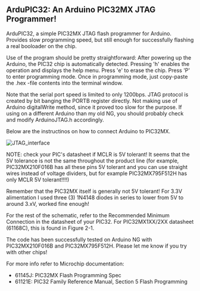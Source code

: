 ArduPIC32: An Arduino PIC32MX JTAG Programmer!
---------------------------------------------------
ArduPIC32, a simple PIC32MX JTAG flash programmer for
Arduino. Provides slow programming speed, but still enough for
successfully flashing a real booloader on the chip.

Use of the program should be pretty straightforward: After powering up
the Arduino, the PIC32 chip is automatically detected. Pressing 'h'
enables the operation and displays the help menu. Press 'e' to erase
the chip. Press 'P' to enter programming mode. Once in programming
mode, just copy-paste the .hex -file contents into the terminal
window.

Note that the serial port speed is limited to only 1200bps. JTAG
protocol is created by bit banging the PORTB register directly. Not
making use of Arduino digitalWrite method, since it proved too slow
for the purpose.  If using on a different Arduino than my old NG, you
should probably check and modify ArduinoJTAG.h accordingly.

Below are the instructinos on how to connect Arduino to PIC32MX.

![JTAG_interface](https://github.com/user-attachments/assets/d49b4de7-1c0b-466f-a169-3e2ee311cbd3)

NOTE: check your PIC's datasheet if MCLR is 5V tolerant! It seems that the 5V
tolerance is not the same throughout the product line (for example,
PIC32MX210F016B has all these pins 5V tolerant and you can use straight
wires instead of voltage dividers, but for example PIC32MX795F512H has
only MCLR 5V tolerant!!!!)

Remember that the PIC32MX itself is generally not 5V tolerant!
For 3.3V alimentation I used three (3) 1N4148 diodes in series
to lower from 5V to around 3.xV, worked fine enough!

For the rest of the schematic, refer to the Recommended
Minimum Connection in the datasheet of your PIC32.
For PIC32MX1XX/2XX datasheet (61168C), this is found in Figure 2-1.

The code has been successfully tested on Arduino NG with PIC32MX210F016B and
PIC32MX795F512H. Please let me know if you try with other chips!

For more info refer to Microchip documentation:
 - 61145J: PIC32MX Flash Programming Spec
 - 61121E: PIC32 Family Reference Manual, Section 5 Flash Programming 
